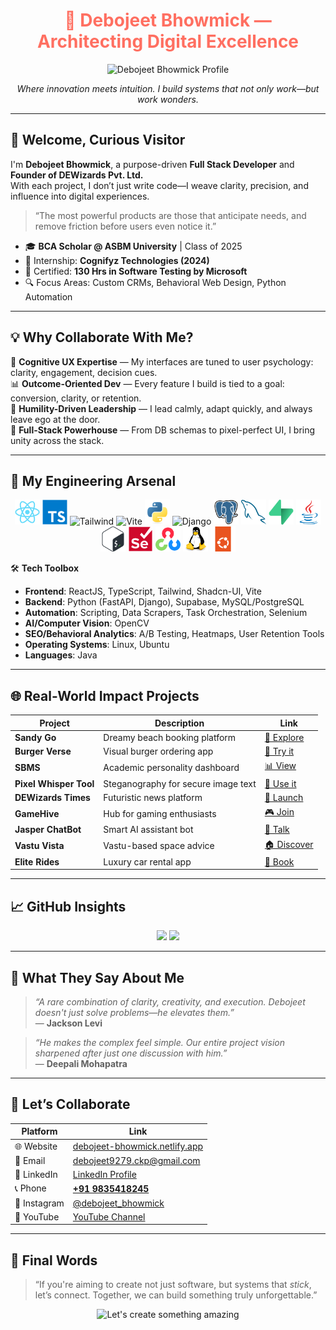 <h1 align="center" style="color:#ff6f61;">🚀 Debojeet Bhowmick — Architecting Digital Excellence</h1>

<p align="center">
  <img src="https://debojeet-bhowmick.netlify.app/images/favicon.png" alt="Debojeet Bhowmick Profile" width="200">
</p>

<p align="center"><em>
Where innovation meets intuition. I build systems that not only work—but work wonders.
</em></p>

---

## 👋 Welcome, Curious Visitor

I'm **Debojeet Bhowmick**, a purpose-driven **Full Stack Developer** and **Founder of DEWizards Pvt. Ltd.**  
With each project, I don’t just write code—I weave clarity, precision, and influence into digital experiences.

> “The most powerful products are those that anticipate needs, and remove friction before users even notice it.”

- 🎓 **BCA Scholar @ ASBM University** | Class of 2025  
- 💼 Internship: **Cognifyz Technologies (2024)**  
- 📜 Certified: **130 Hrs in Software Testing by Microsoft**  
- 🔍 Focus Areas: Custom CRMs, Behavioral Web Design, Python Automation  

---

## 💡 Why Collaborate With Me?

🧠 **Cognitive UX Expertise** — My interfaces are tuned to user psychology: clarity, engagement, decision cues.  
📊 **Outcome-Oriented Dev** — Every feature I build is tied to a goal: conversion, clarity, or retention.  
🧘 **Humility-Driven Leadership** — I lead calmly, adapt quickly, and always leave ego at the door.  
🎯 **Full-Stack Powerhouse** — From DB schemas to pixel-perfect UI, I bring unity across the stack.

---

## 🔧 My Engineering Arsenal

<div align="center">
  <!-- Frontend -->
  <img src="https://raw.githubusercontent.com/devicons/devicon/master/icons/react/react-original.svg" width="40" title="React" />
  <img src="https://raw.githubusercontent.com/devicons/devicon/master/icons/typescript/typescript-original.svg" width="40" title="TypeScript" />
  <img src="https://avatars.githubusercontent.com/u/67109815?s=48&v=4" width="54" title="Tailwind" />
  <img src="https://vite.dev/logo.svg" width="40" title="Vite" />

  <!-- Backend -->
  <img src="https://raw.githubusercontent.com/devicons/devicon/master/icons/python/python-original.svg" width="40" title="Python" />
  <img src="https://cdn.worldvectorlogo.com/logos/django.svg" width="40" title="Django" />
  <img src="https://raw.githubusercontent.com/devicons/devicon/master/icons/postgresql/postgresql-original.svg" width="40" title="PostgreSQL" />
  <img src="https://raw.githubusercontent.com/devicons/devicon/master/icons/mysql/mysql-original.svg" width="40" title="MySQL" />
  <img src="https://raw.githubusercontent.com/devicons/devicon/master/icons/supabase/supabase-original.svg" width="40" title="Supabase" />

  <!-- Languages -->
  <img src="https://raw.githubusercontent.com/devicons/devicon/master/icons/java/java-original.svg" width="40" title="Java" />

  <!-- Automation -->
  <img src="https://raw.githubusercontent.com/devicons/devicon/master/icons/bash/bash-original.svg" width="40" title="Scripting" />
  <img src="https://raw.githubusercontent.com/devicons/devicon/master/icons/selenium/selenium-original.svg" width="40" title="Selenium" />

  <!-- AI/Computer Vision -->
  <img src="https://raw.githubusercontent.com/devicons/devicon/master/icons/opencv/opencv-original.svg" width="40" title="OpenCV" />

  <!-- OS -->
  <img src="https://raw.githubusercontent.com/devicons/devicon/master/icons/linux/linux-original.svg" width="40" title="Linux" />
  <img src="https://raw.githubusercontent.com/devicons/devicon/master/icons/ubuntu/ubuntu-plain.svg" width="40" title="Ubuntu" />
</div>


🛠️ **Tech Toolbox**  
- **Frontend**: ReactJS, TypeScript, Tailwind, Shadcn-UI, Vite  
- **Backend**: Python (FastAPI, Django), Supabase, MySQL/PostgreSQL  
- **Automation**: Scripting, Data Scrapers, Task Orchestration, Selenium  
- **AI/Computer Vision**: OpenCV  
- **SEO/Behavioral Analytics**: A/B Testing, Heatmaps, User Retention Tools  
- **Operating Systems**: Linux, Ubuntu  
- **Languages**: Java

---


## 🌐 Real-World Impact Projects

| Project | Description | Link |
|--------|-------------|------|
| **Sandy Go** | Dreamy beach booking platform | [🌴 Explore](https://sandygo.netlify.app/) |
| **Burger Verse** | Visual burger ordering app | [🍔 Try it](https://burgerverse.netlify.app/) |
| **SBMS** | Academic personality dashboard | [📊 View](https://asbm-sbms.vercel.app/) |
| **Pixel Whisper Tool** | Steganography for secure image text | [🔐 Use it](https://pixel-whisper-tool.vercel.app/) |
| **DEWizards Times** | Futuristic news platform | [📰 Launch](https://dewizards-times.netlify.app/) |
| **GameHive** | Hub for gaming enthusiasts | [🎮 Join](https://gamehive.netlify.app/) |
| **Jasper ChatBot** | Smart AI assistant bot | [🤖 Talk](https://debojeet-bhowmick.netlify.app/jasper.html) |
| **Vastu Vista** | Vastu-based space advice | [🏠 Discover](https://vastu-vista.vercel.app/) |
| **Elite Rides** | Luxury car rental app | [🚗 Book](https://elite-rides.netlify.app/) |

---

## 📈 GitHub Insights

<p align="center">
  <img src="https://github-readme-stats.vercel.app/api?username=d3b0j33t&show_icons=true&theme=tokyonight" />
  <img src="https://github-readme-streak-stats.herokuapp.com/?user=d3b0j33t&theme=tokyonight" />
</p>

---

## 👥 What They Say About Me

> _“A rare combination of clarity, creativity, and execution. Debojeet doesn't just solve problems—he elevates them.”_  
— **Jackson Levi**

> _“He makes the complex feel simple. Our entire project vision sharpened after just one discussion with him.”_  
— **Deepali Mohapatra**

---

## 🤝 Let’s Collaborate

| Platform        | Link                                                                 |
|----------------|----------------------------------------------------------------------|
| 🌐 Website     | [debojeet-bhowmick.netlify.app](https://debojeet-bhowmick.netlify.app) |
| 📧 Email       | [debojeet9279.ckp@gmail.com](mailto:debojeet9279.ckp@gmail.com)       |
| 🔗 LinkedIn    | [LinkedIn Profile](https://www.linkedin.com/in/debojeetbhowmick)       |
| 📞 Phone       | [**+91 9835418245**](tel:+919835418245)                               |
| 📸 Instagram   | [@debojeet_bhowmick](https://www.instagram.com/debojeet_bhowmick/)    |
| 🎥 YouTube     | [YouTube Channel](https://www.youtube.com/channel/UCrxag8szJ24xzIeBRtwUyoQ) |

---

## 🔮 Final Words

> “If you're aiming to create not just software, but systems that *stick*, let’s connect. Together, we can build something truly unforgettable.”

<p align="center">
  <img src="https://media.giphy.com/media/xTiTnxpQ3ghPiB2Hp6/giphy.gif" width="180" alt="Let's create something amazing">
</p>
